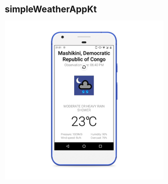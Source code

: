 # simpleWeatherAppKt

![Image](/Screenshots/photo_2020-02-04_21-51-47_pixel_really_blue_portrait.png)
